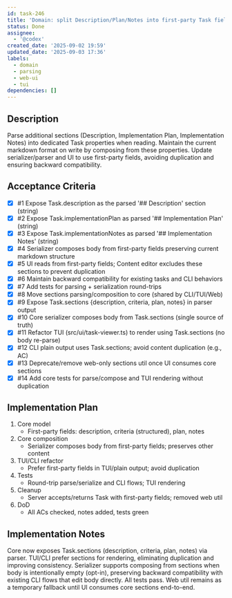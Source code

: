 ```yaml
---
id: task-246
title: 'Domain: split Description/Plan/Notes into first-party Task fields'
status: Done
assignee:
  - '@codex'
created_date: '2025-09-02 19:59'
updated_date: '2025-09-03 17:36'
labels:
  - domain
  - parsing
  - web-ui
  - tui
dependencies: []
---
```


## Description

Parse additional sections (Description, Implementation Plan, Implementation Notes) into dedicated Task properties when reading. Maintain the current markdown format on write by composing from these properties. Update serializer/parser and UI to use first-party fields, avoiding duplication and ensuring backward compatibility.

## Acceptance Criteria
<!-- AC:BEGIN -->
- [x] #1 Expose Task.description as the parsed '## Description' section (string)
- [x] #2 Expose Task.implementationPlan as parsed '## Implementation Plan' (string)
- [x] #3 Expose Task.implementationNotes as parsed '## Implementation Notes' (string)
- [x] #4 Serializer composes body from first-party fields preserving current markdown structure
- [x] #5 UI reads from first-party fields; Content editor excludes these sections to prevent duplication
- [x] #6 Maintain backward compatibility for existing tasks and CLI behaviors
- [x] #7 Add tests for parsing + serialization round-trips
- [x] #8 Move sections parsing/composition to core (shared by CLI/TUI/Web)
- [x] #9 Expose Task.sections {description, criteria, plan, notes} in parser output
- [x] #10 Core serializer composes body from Task.sections (single source of truth)
- [x] #11 Refactor TUI (src/ui/task-viewer.ts) to render using Task.sections (no body re-parse)
- [x] #12 CLI plain output uses Task.sections; avoid content duplication (e.g., AC)
- [x] #13 Deprecate/remove web-only sections util once UI consumes core sections
- [x] #14 Add core tests for parse/compose and TUI rendering without duplication
<!-- AC:END -->


## Implementation Plan

1. Core model
   - First-party fields: description, criteria (structured), plan, notes
2. Core composition
   - Serializer composes body from first-party fields; preserves other content
3. TUI/CLI refactor
   - Prefer first-party fields in TUI/plain output; avoid duplication
4. Tests
   - Round-trip parse/serialize and CLI flows; TUI rendering
5. Cleanup
   - Server accepts/returns Task with first-party fields; removed web util
6. DoD
   - All ACs checked, notes added, tests green

## Implementation Notes

Core now exposes Task.sections (description, criteria, plan, notes) via parser. TUI/CLI prefer sections for rendering, eliminating duplication and improving consistency. Serializer supports composing from sections when body is intentionally empty (opt-in), preserving backward compatibility with existing CLI flows that edit body directly. All tests pass. Web util remains as a temporary fallback until UI consumes core sections end-to-end.

